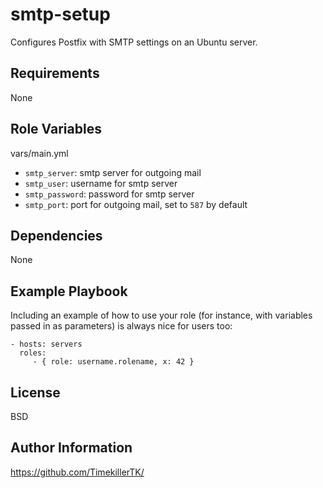smtp-setup
==========

Configures Postfix with SMTP settings on an Ubuntu server.

Requirements
------------

None

Role Variables
--------------

vars/main.yml
* `smtp_server`: smtp server for outgoing mail
* `smtp_user`: username for smtp server
* `smtp_password`: password for smtp server
* `smtp_port`: port for outgoing mail, set to `587` by default


Dependencies
------------

None

Example Playbook
----------------

Including an example of how to use your role (for instance, with variables passed in as parameters) is always nice for users too:

    - hosts: servers
      roles:
         - { role: username.rolename, x: 42 }

License
-------

BSD

Author Information
------------------

https://github.com/TimekillerTK/
